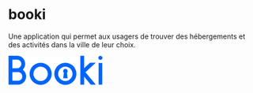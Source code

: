 # booki

Une application qui permet aux usagers de trouver des hébergements et des activités dans la ville de leur choix.

![Image](images/logo/Booki.png)